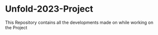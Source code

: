 # Unfold-2023-Project
This Repository contains all the developments made on while working on the Project
